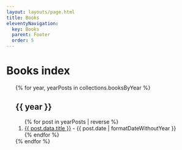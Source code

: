 ```yaml
---
layout: layouts/page.html
title: Books
eleventyNavigation:
  key: Books
  parent: Footer
  order: 5
---
```


# Books index

<ol class="stack index">
{% for year, yearPosts in collections.booksByYear %}
  <h2>{{ year }}</h2>
  <ol class="stack">
  {% for post in yearPosts | reverse %}
  <li>
    <a href="{{post.url}}">{{ post.data.title }}</a> -
    <time dateTime={{post.date | formatDateWithoutYear }}>{{ post.date | formatDateWithoutYear }}</time>
  </li>
  {% endfor %}
  </ol>
{% endfor %}
</ol>
